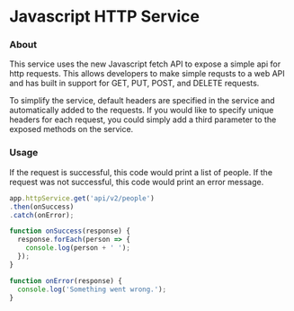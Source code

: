 # Javascript HTTP Service

### About
This service uses the new Javascript fetch API to expose a simple api for http requests. This allows developers to make simple requsts to a web API and has built in support for GET, PUT, POST, and DELETE requests.

To simplify the service, default headers are specified in the service and automatically added to the requests. If you would like to specify unique headers for each request, you could simply add a third parameter to the exposed methods on the service.

### Usage

If the request is successful, this code would print a list of people. If the request was not successful, this code would print an error message.

```javascript
app.httpService.get('api/v2/people')
.then(onSuccess)
.catch(onError);

function onSuccess(response) {
  response.forEach(person => {
    console.log(person + ' ');
  });
}

function onError(response) {
  console.log('Something went wrong.');
}
```
